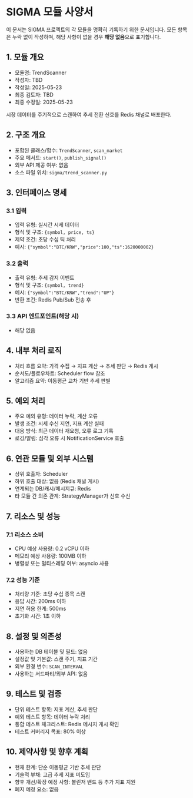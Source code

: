 # SIGMA 모듈 사양서

이 문서는 SIGMA 프로젝트의 각 모듈을 명확히 기록하기 위한 문서입니다. 모든 항목은 누락 없이 작성하며, 해당 사항이 없을 경우 **해당 없음**으로 표기합니다.

## 1. 모듈 개요
* 모듈명: TrendScanner
* 작성자: TBD
* 작성일: 2025-05-23
* 최종 검토자: TBD
* 최종 수정일: 2025-05-23

시장 데이터를 주기적으로 스캔하여 추세 전환 신호를 Redis 채널로 배포한다.

## 2. 구조 개요
* 포함된 클래스/함수: `TrendScanner`, `scan_market`
* 주요 메서드: `start()`, `publish_signal()`
* 외부 API 제공 여부: 없음
* 소스 파일 위치: `sigma/trend_scanner.py`

## 3. 인터페이스 명세
### 3.1 입력
* 입력 유형: 실시간 시세 데이터
* 형식 및 구조: `{symbol, price, ts}`
* 제약 조건: 초당 수십 틱 처리
* 예시: `{"symbol":"BTC/KRW","price":100,"ts":1620000002}`

### 3.2 출력
* 출력 유형: 추세 감지 이벤트
* 형식 및 구조: `{symbol, trend}`
* 예시: `{"symbol":"BTC/KRW","trend":"UP"}`
* 반환 조건: Redis Pub/Sub 전송 후

### 3.3 API 엔드포인트(해당 시)
* 해당 없음

## 4. 내부 처리 로직
* 처리 흐름 요약: 가격 수집 → 지표 계산 → 추세 판단 → Redis 게시
* 순서도/플로우차트: Scheduler flow 참조
* 알고리즘 요약: 이동평균 교차 기반 추세 판별

## 5. 예외 처리
* 주요 예외 유형: 데이터 누락, 계산 오류
* 발생 조건: 시세 수신 지연, 지표 계산 실패
* 대응 방식: 최근 데이터 재요청, 오류 로그 기록
* 로깅/알림: 심각 오류 시 NotificationService 호출

## 6. 연관 모듈 및 외부 시스템
* 상위 호출자: Scheduler
* 하위 호출 대상: 없음 (Redis 채널 게시)
* 연계되는 DB/캐시/메시지큐: Redis
* 타 모듈 간 의존 관계: StrategyManager가 신호 수신

## 7. 리소스 및 성능
### 7.1 리소스 소비
* CPU 예상 사용량: 0.2 vCPU 이하
* 메모리 예상 사용량: 100MB 이하
* 병렬성 또는 멀티스레딩 여부: asyncio 사용

### 7.2 성능 기준
* 처리량 기준: 초당 수십 종목 스캔
* 응답 시간: 200ms 이하
* 지연 허용 한계: 500ms
* 초기화 시간: 1초 이하

## 8. 설정 및 의존성
* 사용하는 DB 테이블 및 필드: 없음
* 설정값 및 기본값: 스캔 주기, 지표 기간
* 외부 환경 변수: `SCAN_INTERVAL`
* 사용하는 서드파티/외부 API: 없음

## 9. 테스트 및 검증
* 단위 테스트 항목: 지표 계산, 추세 판단
* 예외 테스트 항목: 데이터 누락 처리
* 통합 테스트 체크리스트: Redis 메시지 게시 확인
* 테스트 커버리지 목표: 80% 이상

## 10. 제약사항 및 향후 계획
* 현재 한계: 단순 이동평균 기반 추세 판단
* 기술적 부채: 고급 추세 지표 미도입
* 향후 개선/확장 예정 사항: 볼린저 밴드 등 추가 지표 지원
* 폐지 예정 요소: 없음
